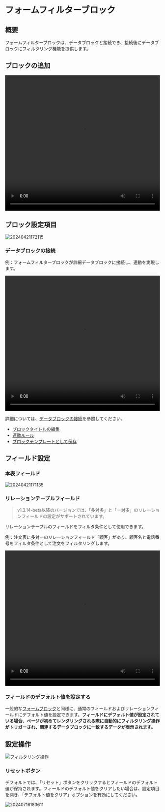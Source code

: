 # フォームフィルターブロック

## 概要

フォームフィルターブロックは、データブロックと接続でき、接続後にデータブロックにフィルタリング機能を提供します。

## ブロックの追加

<video width="100%" height="440" controls>
    <source src="https://static-docs.nocobase.com/20240426172722.mp4" type="video/mp4">
</video>

## ブロック設定項目

![20240421172115](https://static-docs.nocobase.com/20240421172115.png)

### データブロックの接続

例：フォームフィルターブロックが詳細データブロックに接続し、連動を実現します。

<video width="100%" height="440" controls>
    <source src="https://static-docs.nocobase.com/20240421170947.mp4" type="video/mp4">
</video>

詳細については、[データブロックの接続](/handbook/ui/blocks/block-settings/connect-block)を参照してください。

- [ブロックタイトルの編集](/handbook/ui/blocks/block-settings/block-title)
- [連動ルール](/handbook/ui/blocks/block-settings/linkage-rule)
- [ブロックテンプレートとして保存](/handbook/ui/blocks/block-settings/block-template)

## フィールド設定

### 本表フィールド

![20240421171135](https://static-docs.nocobase.com/20240421171135.png)

### リレーションテーブルフィールド
> v1.3.14-beta以降のバージョンでは、「多対多」と「一対多」のリレーションフィールドの設定がサポートされています。

リレーションテーブルのフィールドをフィルタ条件として使用できます。

例：注文表に多対一のリレーションフィールド「顧客」があり、顧客名と電話番号をフィルタ条件として注文をフィルタリングします。

<video width="100%" height="440" controls>
<source src="https://static-docs.nocobase.com/20240421171437.mp4" type="video/mp4">
</video>

### フィールドのデフォルト値を設定する

一般的な[フォームブロック](/handbook/ui/blocks/data-blocks/form)と同様に、通常のフィールドおよびリレーションフィールドにデフォルト値を設定できます。**フィールドにデフォルト値が設定されている場合、ページが初めてレンダリングされる際に自動的にフィルタリング操作がトリガーされ、関連するデータブロックに一致するデータが表示されます。**

## 設定操作

![フィルタリング操作](https://static-docs.nocobase.com/20240421171839.png)

### リセットボタン

デフォルトでは、「リセット」ボタンをクリックするとフィールドのデフォルト値が保持されます。フィールドのデフォルト値をクリアしたい場合は、設定項目を開き、「デフォルト値をクリア」オプションを有効にしてください。

![20240716183611](https://nocobase-docs.oss-cn-beijing.aliyuncs.com/20240716183611.png)

